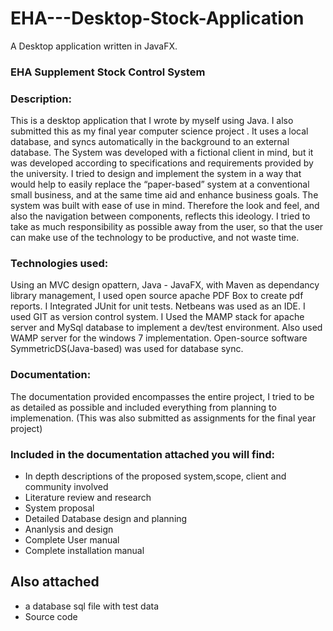 # EHA---Desktop-Stock-Application
A Desktop application written in JavaFX. 

### EHA Supplement Stock Control System

### Description:
This is a desktop application that I wrote by myself using Java. I also submitted this as my final year computer science project .
It uses a local database, and syncs automatically in the
background to an external database. 
The System was developed with a fictional client in mind, but it was developed according to specifications and requirements provided by the university. I tried to design and implement the system in a way that would help to easily replace the “paper-based” system at a conventional small business, and at
the same time aid and enhance business goals. The system was built with ease of use in mind. Therefore the look and feel, and also the
navigation between components, reflects this ideology. I tried to take as much responsibility as possible away from the user, so that the user can make use of the technology to be productive, and not waste time.

### Technologies used:
Using an MVC design opattern, Java - JavaFX, with Maven as dependancy library
management, I used open source apache PDF Box to create pdf reports. I Integrated JUnit for unit tests. Netbeans was used as an 
IDE. I used GIT as version control system. I Used the MAMP
stack for apache server and MySql database to implement a dev/test environment. Also used
WAMP server for the windows 7 implementation. Open-source software
SymmetricDS(Java-based) was used for database sync.

### Documentation: 
The documentation provided encompasses the entire project, I tried to be as detailed as possible and included everything from planning to implemenation. (This was also submitted as assignments for the final year project) 
### Included in the documentation attached you will find: 
* In depth descriptions of the proposed system,scope, client and community involved
* Literature review and research
* System proposal
* Detailed Database design and planning
* Ananlysis and design
* Complete User manual
* Complete installation manual

##  Also attached
* a database sql file with test data
* Source code
